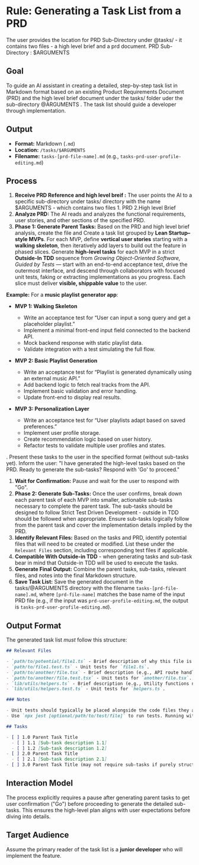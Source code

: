# Rule: Generating a Task List from a PRD
The user provides the location for PRD Sub-Directory under @tasks/ - it contains two files - a high level brief and a prd document.
PRD Sub-Directory : $ARGUMENTS
## Goal

To guide an AI assistant in creating a detailed, step-by-step task list in Markdown format based on an existing Product Requirements Document (PRD) and the high level brief document under the tasks/ folder uder the sub-directory @ARGUMENTS . The task list should guide a developer through implementation.

## Output

- **Format:** Markdown (`.md`)
- **Location:** `/tasks/$ARGUMENTS`
- **Filename:** `tasks-[prd-file-name].md` (e.g., `tasks-prd-user-profile-editing.md`)
## Process

1.  **Receive PRD Reference and high level breif :** The user points the AI to a specific sub-directory under tasks/ directory with the name $ARGUMENTS - which contains two files 1. PRD 2.High level Brief
2.  **Analyze PRD:** The AI reads and analyzes the functional requirements, user stories, and other sections of the specified PRD.
3.  **Phase 1: Generate Parent Tasks:** Based on the PRD and high level brief analysis, create the file and Create a task list grouped by **Lean Startup–style MVPs**. For each MVP, define **vertical user stories** starting with a **walking skeleton**, then iteratively add layers to build out the feature in phased slices. Generate **high-level tasks** for each MVP in a strict **Outside-In TDD** sequence from *Growing Object-Oriented Software, Guided by Tests* — start with an end-to-end acceptance test, drive the outermost interface, and descend through collaborators with focused unit tests, faking or extracting implementations as you progress. Each slice must deliver **visible, shippable value** to the user.

**Example:**
For a **music playlist generator app**:

* **MVP 1: Walking Skeleton**

  * Write an acceptance test for “User can input a song query and get a placeholder playlist.”
  * Implement a minimal front-end input field connected to the backend API.
  * Mock backend response with static playlist data.
  * Validate integration with a test simulating the full flow.

* **MVP 2: Basic Playlist Generation**

  * Write an acceptance test for “Playlist is generated dynamically using an external music API.”
  * Add backend logic to fetch real tracks from the API.
  * Implement basic validation and error handling.
  * Update front-end to display real results.

* **MVP 3: Personalization Layer**

  * Write an acceptance test for “User playlists adapt based on saved preferences.”
  * Implement user profile storage.
  * Create recommendation logic based on user history.
  * Refactor tests to validate multiple user profiles and states.

. Present these tasks to the user in the specified format (without sub-tasks yet). Inform the user: "I have generated the high-level tasks based on the PRD. Ready to generate the sub-tasks? Respond with 'Go' to proceed."
1.  **Wait for Confirmation:** Pause and wait for the user to respond with "Go".
2.  **Phase 2: Generate Sub-Tasks:** Once the user confirms, break down each parent task of each MVP into smaller, actionable sub-tasks necessary to complete the parent task. The sub-tasks should be designed to follow Strict Test Driven Development - outside in TDD should be followed when appropriate.  Ensure sub-tasks logically follow from the parent task and cover the implementation details implied by the PRD.
3.  **Identify Relevant Files:** Based on the tasks and PRD, identify potential files that will need to be created or modified. List these under the `Relevant Files` section, including corresponding test files if applicable.
4.  **Compatible With Outside-in TDD** - when generating tasks and sub-task bear in mind that Outside-in TDD will be used to execute the tasks.
5.  **Generate Final Output:** Combine the parent tasks, sub-tasks, relevant files, and notes into the final Markdown structure.
6.  **Save Task List:** Save the generated document in the tasks/@ARGUMENTS  directory with the filename `tasks-[prd-file-name].md`, where `[prd-file-name]` matches the base name of the input PRD file (e.g., if the input was `prd-user-profile-editing.md`, the output is `tasks-prd-user-profile-editing.md`).

## Output Format

The generated task list _must_ follow this structure:

```markdown
## Relevant Files

- `path/to/potential/file1.ts` - Brief description of why this file is relevant (e.g., Contains the main component for this feature).
- `path/to/file1.test.ts` - Unit tests for `file1.ts`.
- `path/to/another/file.tsx` - Brief description (e.g., API route handler for data submission).
- `path/to/another/file.test.tsx` - Unit tests for `another/file.tsx`.
- `lib/utils/helpers.ts` - Brief description (e.g., Utility functions needed for calculations).
- `lib/utils/helpers.test.ts` - Unit tests for `helpers.ts`.

### Notes

- Unit tests should typically be placed alongside the code files they are testing (e.g., `MyComponent.tsx` and `MyComponent.test.tsx` in the same directory).
- Use `npx jest [optional/path/to/test/file]` to run tests. Running without a path executes all tests found by the Jest configuration.

## Tasks

- [ ] 1.0 Parent Task Title
  - [ ] 1.1 [Sub-task description 1.1]
  - [ ] 1.2 [Sub-task description 1.2]
- [ ] 2.0 Parent Task Title
  - [ ] 2.1 [Sub-task description 2.1]
- [ ] 3.0 Parent Task Title (may not require sub-tasks if purely structural or configuration)
```

## Interaction Model

The process explicitly requires a pause after generating parent tasks to get user confirmation ("Go") before proceeding to generate the detailed sub-tasks. This ensures the high-level plan aligns with user expectations before diving into details.

## Target Audience

Assume the primary reader of the task list is a **junior developer** who will implement the feature.
